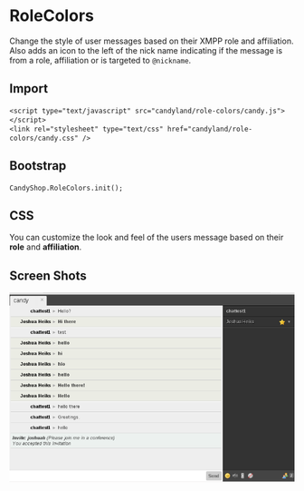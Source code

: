 # RoleColors
Change the style of user messages based on their XMPP role and affiliation. Also adds an icon to the left of the nick name indicating if the message is from a role, affiliation or is targeted to `@nickname`.

## Import

    <script type="text/javascript" src="candyland/role-colors/candy.js"></script>
    <link rel="stylesheet" type="text/css" href="candyland/role-colors/candy.css" />

## Bootstrap

    CandyShop.RoleColors.init();

## CSS

You can customize the look and feel of the users message based on their **role** and **affiliation**. 

## Screen Shots

![Screenshot 1](screenshots/shot1.png)

